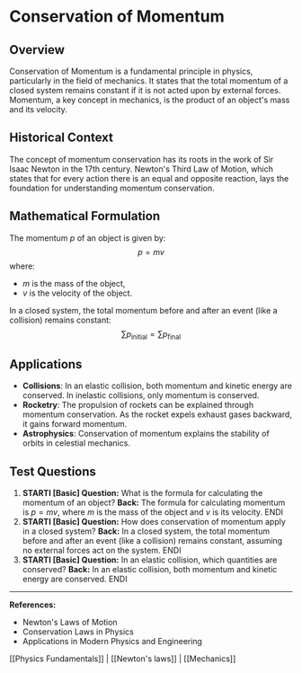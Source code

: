 # Conservation of Momentum

## Overview
Conservation of Momentum is a fundamental principle in physics, particularly in the field of mechanics. It states that the total momentum of a closed system remains constant if it is not acted upon by external forces. Momentum, a key concept in mechanics, is the product of an object's mass and its velocity.

## Historical Context
The concept of momentum conservation has its roots in the work of Sir Isaac Newton in the 17th century. Newton's Third Law of Motion, which states that for every action there is an equal and opposite reaction, lays the foundation for understanding momentum conservation.

## Mathematical Formulation
The momentum $p$ of an object is given by:
$$p = mv$$
where:
- $m$ is the mass of the object,
- $v$ is the velocity of the object.

In a closed system, the total momentum before and after an event (like a collision) remains constant:
$$\sum p_{\text{initial}} = \sum p_{\text{final}}$$

## Applications
- **Collisions**: In an elastic collision, both momentum and kinetic energy are conserved. In inelastic collisions, only momentum is conserved.
- **Rocketry**: The propulsion of rockets can be explained through momentum conservation. As the rocket expels exhaust gases backward, it gains forward momentum.
- **Astrophysics**: Conservation of momentum explains the stability of orbits in celestial mechanics.

## Test Questions
1. **STARTI [Basic] Question:** What is the formula for calculating the momentum of an object? **Back:** The formula for calculating momentum is $p = mv$, where $m$ is the mass of the object and $v$ is its velocity. ENDI
2. **STARTI [Basic] Question:** How does conservation of momentum apply in a closed system? **Back:** In a closed system, the total momentum before and after an event (like a collision) remains constant, assuming no external forces act on the system. ENDI
3. **STARTI [Basic] Question:** In an elastic collision, which quantities are conserved? **Back:** In an elastic collision, both momentum and kinetic energy are conserved. ENDI

---
**References:**
- Newton's Laws of Motion
- Conservation Laws in Physics
- Applications in Modern Physics and Engineering

[[Physics Fundamentals]] | [[Newton's laws]] | [[Mechanics]]